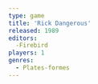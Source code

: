 ```yaml
---
type: game
title: 'Rick Dangerous'
released: 1989
editors: 
  -Firebird
players: 1
genres:
  - Plates-formes
---
```

